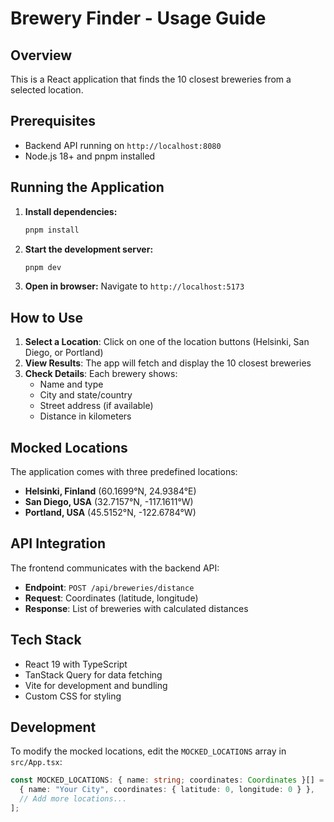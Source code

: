 # Brewery Finder - Usage Guide

## Overview

This is a React application that finds the 10 closest breweries from a selected location.

## Prerequisites

- Backend API running on `http://localhost:8080`
- Node.js 18+ and pnpm installed

## Running the Application

1. **Install dependencies:**
   ```bash
   pnpm install
   ```

2. **Start the development server:**
   ```bash
   pnpm dev
   ```

3. **Open in browser:**
   Navigate to `http://localhost:5173`

## How to Use

1. **Select a Location**: Click on one of the location buttons (Helsinki, San Diego, or Portland)
2. **View Results**: The app will fetch and display the 10 closest breweries
3. **Check Details**: Each brewery shows:
   - Name and type
   - City and state/country
   - Street address (if available)
   - Distance in kilometers

## Mocked Locations

The application comes with three predefined locations:
- **Helsinki, Finland** (60.1699°N, 24.9384°E)
- **San Diego, USA** (32.7157°N, -117.1611°W)
- **Portland, USA** (45.5152°N, -122.6784°W)

## API Integration

The frontend communicates with the backend API:
- **Endpoint**: `POST /api/breweries/distance`
- **Request**: Coordinates (latitude, longitude)
- **Response**: List of breweries with calculated distances

## Tech Stack

- React 19 with TypeScript
- TanStack Query for data fetching
- Vite for development and bundling
- Custom CSS for styling

## Development

To modify the mocked locations, edit the `MOCKED_LOCATIONS` array in `src/App.tsx`:

```typescript
const MOCKED_LOCATIONS: { name: string; coordinates: Coordinates }[] = [
  { name: "Your City", coordinates: { latitude: 0, longitude: 0 } },
  // Add more locations...
];
```
